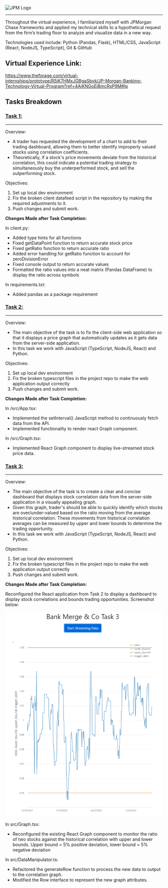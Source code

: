![JPM Logo](https://upload.wikimedia.org/wikipedia/commons/thumb/e/e0/JPMorgan_Chase.svg/1280px-JPMorgan_Chase.svg.png)
___

 Throughout the virtual experience, I familiarized myself with JPMorgan Chase frameworks and applied my technical skills to a hypothetical request from the firm’s trading floor to analyze and visualize data in a new way.
 
 Technologies used include: Python (Pandas, Flask), HTML/CSS, JavaScript (React, NodeJS, TypeScript), Git & GitHub

## Virtual Experience Link:

https://www.theforage.com/virtual-internships/prototype/R5iK7HMxJGBgaSbvk/JP-Morgan-Banking-Technology-Virtual-Program?ref=4AiKNGoEiBmcRxP9M#lp

## Tasks Breakdown

### **[Task 1:](./Task%201/)**
___

Overview:
* A trader has requested the development of a chart to add to their trading dashboard, allowing them to better identify improperly valued stocks using correlation coefficients.
* Theoretically, if a stock's price movements deviate from the historical correlation, this could indicate a potential trading strategy to simultaneously buy the underperformed stock, and sell the outperforming stock.

Objectives:
1. Set up local dev environment
2. Fix the broken client datafeed script in the repository by making the required adjustments to it.
3. Push changes and submit work. 

**Changes Made after Task Completion:**

In client.py:
- Added type hints for all functions
- Fixed getDataPoint function to return accurate stock price
- Fixed getRatio function to return accurate ratio
- Added error handling for getRatio function to account for zeroDivisionError
- Fixed console output to return accurate values
- Formatted the ratio values into a neat matrix (Pandas DataFrame) to display the ratio across symbols

In requirements.txt:
- Added  pandas as a package requirement

### **[Task 2:](./Task%202/)**
___

Overview:
* The main objective of the task is to fix the client-side web application so that it displays a price graph that automatically updates as it gets data from the server-side application.
* In this task we work with JavaScript (TypeScript, NodeJS, React) and Python.

Objectives:
1. Set up local dev environment 
2. Fix the broken typescript files in the project repo to make the web application output correctly
3. Push changes and submit work.

**Changes Made after Task Completion:**

In /src/App.tsx:
- Implemented the setInterval() JavaScript method to continuously fetch data from the API.
- Implemented functionality to render react Graph component.

In /src/Graph.tsx:
- Implemented React Graph component to display live-streamed stock price data.


### **[Task 3:](./Task%203/)**
___

Overview:
* The main objective of the task is to create a clear and concise dashboard that displays stock correlation data from the server-side application in a visually appealing graph.
* Given this graph, trader's should be able to quickly identify which stocks are over/under-valued based on the ratio moving from the average historical correlation. These movements from historical correlation averages can be measured by upper and lower bounds to determine the trading opportunity.
* In this task we work with JavaScript (TypeScript, NodeJS, React) and Python.

Objectives:
1. Set up local dev environment 
2. Fix the broken typescript files in the project repo to make the web application output correctly
3. Push changes and submit work.

**Changes Made after Task Completion:**

Reconfigured the React application from Task 2 to display a dashboard to display stock correlations and bounds trading opportunities. Screenshot below:

![Dashboard](./Task%203/img/screenshot.png)

In src/Graph.tsx:
- Reconfigured the existing React Graph component to monitor the ratio of two stocks against the historical correlation with upper and lower bounds. Upper bound = 5% positive deviation, lower bound = 5% negative deviation

In src/DataManipulator.ts:
-  Refactored the generateRow function to process the new data to output to the correlation graph.
- Modified the Row interface to represent the new graph attributes.
